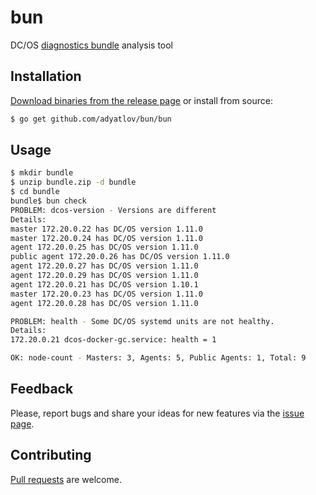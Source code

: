 # bun

DC/OS [diagnostics bundle](https://docs.mesosphere.com/1.11/cli/command-reference/dcos-node/dcos-node-diagnostics-create/) analysis tool

## Installation

[Download binaries from the release page](https://github.com/adyatlov/bun/releases) or install from source:

```bash
$ go get github.com/adyatlov/bun/bun
```

## Usage

```bash
$ mkdir bundle
$ unzip bundle.zip -d bundle
$ cd bundle
bundle$ bun check
PROBLEM: dcos-version - Versions are different
Details:
master 172.20.0.22 has DC/OS version 1.11.0
master 172.20.0.24 has DC/OS version 1.11.0
agent 172.20.0.25 has DC/OS version 1.11.0
public agent 172.20.0.26 has DC/OS version 1.11.0
agent 172.20.0.27 has DC/OS version 1.11.0
agent 172.20.0.29 has DC/OS version 1.11.0
agent 172.20.0.21 has DC/OS version 1.10.1
master 172.20.0.23 has DC/OS version 1.11.0
agent 172.20.0.28 has DC/OS version 1.11.0

PROBLEM: health - Some DC/OS systemd units are not healthy.
Details:
172.20.0.21 dcos-docker-gc.service: health = 1

OK: node-count - Masters: 3, Agents: 5, Public Agents: 1, Total: 9
```

## Feedback

Please, report bugs and share your ideas for new features via the [issue page](https://github.com/adyatlov/bun/issues).

## Contributing

[Pull requests](https://github.com/adyatlov/bun/pulls) are welcome.
